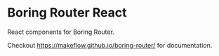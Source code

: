 # Boring Router React

React components for Boring Router.

Checkout https://makeflow.github.io/boring-router/ for documentation.
